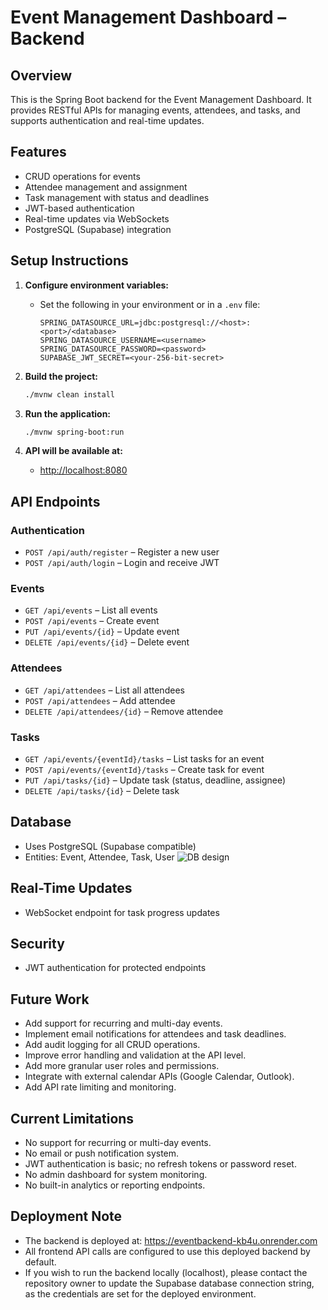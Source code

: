 # Event Management Dashboard – Backend

## Overview
This is the Spring Boot backend for the Event Management Dashboard. It provides RESTful APIs for managing events, attendees, and tasks, and supports authentication and real-time updates.

## Features
- CRUD operations for events
- Attendee management and assignment
- Task management with status and deadlines
- JWT-based authentication
- Real-time updates via WebSockets
- PostgreSQL (Supabase) integration

## Setup Instructions

1. **Configure environment variables:**
   - Set the following in your environment or in a `.env` file:
     ```
     SPRING_DATASOURCE_URL=jdbc:postgresql://<host>:<port>/<database>
     SPRING_DATASOURCE_USERNAME=<username>
     SPRING_DATASOURCE_PASSWORD=<password>
     SUPABASE_JWT_SECRET=<your-256-bit-secret>
     ```

2. **Build the project:**
   ```bash
   ./mvnw clean install
   ```

3. **Run the application:**
   ```bash
   ./mvnw spring-boot:run
   ```

4. **API will be available at:**
   - [http://localhost:8080](http://localhost:8080)

## API Endpoints

### Authentication
- `POST /api/auth/register` – Register a new user
- `POST /api/auth/login` – Login and receive JWT

### Events
- `GET /api/events` – List all events
- `POST /api/events` – Create event
- `PUT /api/events/{id}` – Update event
- `DELETE /api/events/{id}` – Delete event

### Attendees
- `GET /api/attendees` – List all attendees
- `POST /api/attendees` – Add attendee
- `DELETE /api/attendees/{id}` – Remove attendee

### Tasks
- `GET /api/events/{eventId}/tasks` – List tasks for an event
- `POST /api/events/{eventId}/tasks` – Create task for event
- `PUT /api/tasks/{id}` – Update task (status, deadline, assignee)
- `DELETE /api/tasks/{id}` – Delete task

## Database
- Uses PostgreSQL (Supabase compatible)
- Entities: Event, Attendee, Task, User
  ![DB design](./dbDesign)

## Real-Time Updates
- WebSocket endpoint for task progress updates

## Security
- JWT authentication for protected endpoints

## Future Work

- Add support for recurring and multi-day events.
- Implement email notifications for attendees and task deadlines.
- Add audit logging for all CRUD operations.
- Improve error handling and validation at the API level.
- Add more granular user roles and permissions.
- Integrate with external calendar APIs (Google Calendar, Outlook).
- Add API rate limiting and monitoring.

## Current Limitations

- No support for recurring or multi-day events.
- No email or push notification system.
- JWT authentication is basic; no refresh tokens or password reset.
- No admin dashboard for system monitoring.
- No built-in analytics or reporting endpoints.

## Deployment Note

- The backend is deployed at: https://eventbackend-kb4u.onrender.com
- All frontend API calls are configured to use this deployed backend by default.
- If you wish to run the backend locally (localhost), please contact the repository owner to update the Supabase database connection string, as the credentials are set for the deployed environment.
